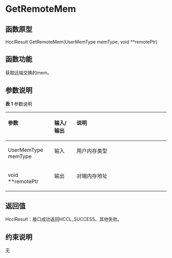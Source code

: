 # GetRemoteMem 

## 函数原型<a name="zh-cn_topic_0000001929299958_section7791mcpsimp"></a>

HcclResult GetRemoteMem\(UserMemType memType, void \*\*remotePtr\)

## 函数功能<a name="zh-cn_topic_0000001929299958_section7794mcpsimp"></a>

获取远端交换的mem。

## 参数说明<a name="zh-cn_topic_0000001929299958_section7797mcpsimp"></a>

**表 1**  参数说明

<a name="zh-cn_topic_0000001929299958_table7799mcpsimp"></a>
<table><thead align="left"><tr id="zh-cn_topic_0000001929299958_row7806mcpsimp"><th class="cellrowborder" valign="top" width="28.71%" id="mcps1.2.4.1.1"><p id="zh-cn_topic_0000001929299958_p7808mcpsimp"><a name="zh-cn_topic_0000001929299958_p7808mcpsimp"></a><a name="zh-cn_topic_0000001929299958_p7808mcpsimp"></a>参数</p>
</th>
<th class="cellrowborder" valign="top" width="13.86%" id="mcps1.2.4.1.2"><p id="zh-cn_topic_0000001929299958_p7810mcpsimp"><a name="zh-cn_topic_0000001929299958_p7810mcpsimp"></a><a name="zh-cn_topic_0000001929299958_p7810mcpsimp"></a>输入/输出</p>
</th>
<th class="cellrowborder" valign="top" width="57.43000000000001%" id="mcps1.2.4.1.3"><p id="zh-cn_topic_0000001929299958_p7812mcpsimp"><a name="zh-cn_topic_0000001929299958_p7812mcpsimp"></a><a name="zh-cn_topic_0000001929299958_p7812mcpsimp"></a>说明</p>
</th>
</tr>
</thead>
<tbody><tr id="zh-cn_topic_0000001929299958_row7814mcpsimp"><td class="cellrowborder" valign="top" width="28.71%" headers="mcps1.2.4.1.1 "><p id="zh-cn_topic_0000001929299958_p7816mcpsimp"><a name="zh-cn_topic_0000001929299958_p7816mcpsimp"></a><a name="zh-cn_topic_0000001929299958_p7816mcpsimp"></a>UserMemType memType</p>
</td>
<td class="cellrowborder" valign="top" width="13.86%" headers="mcps1.2.4.1.2 "><p id="zh-cn_topic_0000001929299958_p7818mcpsimp"><a name="zh-cn_topic_0000001929299958_p7818mcpsimp"></a><a name="zh-cn_topic_0000001929299958_p7818mcpsimp"></a>输入</p>
</td>
<td class="cellrowborder" valign="top" width="57.43000000000001%" headers="mcps1.2.4.1.3 "><p id="zh-cn_topic_0000001929299958_p7820mcpsimp"><a name="zh-cn_topic_0000001929299958_p7820mcpsimp"></a><a name="zh-cn_topic_0000001929299958_p7820mcpsimp"></a>用户内存类型</p>
</td>
</tr>
<tr id="zh-cn_topic_0000001929299958_row7821mcpsimp"><td class="cellrowborder" valign="top" width="28.71%" headers="mcps1.2.4.1.1 "><p id="zh-cn_topic_0000001929299958_p7823mcpsimp"><a name="zh-cn_topic_0000001929299958_p7823mcpsimp"></a><a name="zh-cn_topic_0000001929299958_p7823mcpsimp"></a>void **remotePtr</p>
</td>
<td class="cellrowborder" valign="top" width="13.86%" headers="mcps1.2.4.1.2 "><p id="zh-cn_topic_0000001929299958_p7825mcpsimp"><a name="zh-cn_topic_0000001929299958_p7825mcpsimp"></a><a name="zh-cn_topic_0000001929299958_p7825mcpsimp"></a>输出</p>
</td>
<td class="cellrowborder" valign="top" width="57.43000000000001%" headers="mcps1.2.4.1.3 "><p id="zh-cn_topic_0000001929299958_p7827mcpsimp"><a name="zh-cn_topic_0000001929299958_p7827mcpsimp"></a><a name="zh-cn_topic_0000001929299958_p7827mcpsimp"></a>对端内存地址</p>
</td>
</tr>
</tbody>
</table>

## 返回值<a name="zh-cn_topic_0000001929299958_section7828mcpsimp"></a>

HcclResult：接口成功返回HCCL\_SUCCESS。其他失败。

## 约束说明<a name="zh-cn_topic_0000001929299958_section7831mcpsimp"></a>

无


